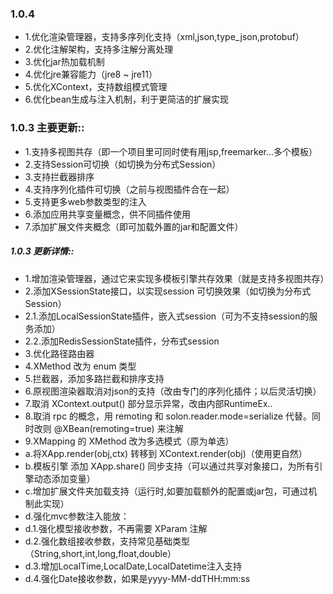 ### 1.0.4
* 1.优化渲染管理器，支持多序列化支持（xml,json,type_json,protobuf）
* 2.优化注解架构，支持多注解分离处理
* 3.优化jar热加载机制
* 4.优化jre兼容能力（jre8 ~ jre11）
* 5.优化XContext，支持数组模式管理
* 6.优化bean生成与注入机制，利于更简洁的扩展实现

### 1.0.3 主要更新::
* 1.支持多视图共存（即一个项目里可同时使有用jsp,freemarker...多个模板）
* 2.支持Session可切换（如切换为分布式Session）
* 3.支持拦截器排序
* 4.支持序列化插件可切换（之前与视图插件合在一起）
* 5.支持更多web参数类型的注入
* 6.添加应用共享变量概念，供不同插件使用
* 7.添加扩展文件夹概念（即可加载外置的jar和配置文件）

##### 1.0.3 更新详情::
* 1.增加渲染管理器，通过它来实现多模板引擎共存效果（就是支持多视图共存）
* 2.添加XSessionState接口，以实现session 可切换效果（如切换为分布式Session）
* 2.1.添加LocalSessionState插件，嵌入式session（可为不支持session的服务添加）
* 2.2.添加RedisSessionState插件，分布式session
* 3.优化路径路由器
* 4.XMethod 改为 enum 类型
* 5.拦截器，添加多路拦截和排序支持
* 6.原视图渲染器取消对json的支持（改由专门的序列化插件；以后灵活切换）
* 7.取消 XContext.output() 部分显示异常，改由内部RuntimeEx..
* 8.取消 rpc 的概念，用 remoting 和 solon.reader.mode=serialize 代替。同时改则 @XBean(remoting=true) 来注解
* 9.XMapping 的 XMethod 改为多选模式（原为单选）
* a.将XApp.render(obj,ctx) 转移到  XContext.render(obj)（使用更自然）
* b.模板引擎 添加 XApp.share() 同步支持（可以通过共享对象接口，为所有引擎动态添加变量）
* c.增加扩展文件夹加载支持（运行时,如要加载额外的配置或jar包，可通过机制此实现）
* d.强化mvc参数注入能放：
* d.1.强化模型接收参数，不再需要 XParam 注解
* d.2.强化数组接收参数，支持常见基础类型（String,short,int,long,float,double）
* d.3.增加LocalTime,LocalDate,LocalDatetime注入支持
* d.4.强化Date接收参数，如果是yyyy-MM-ddTHH:mm:ss